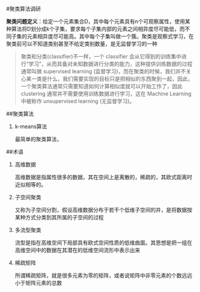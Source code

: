 #聚类算法调研

**聚类问题定义**：给定一个元素集合D，其中每个元素具有n个可观察属性，使用某种算法将D划分成k个子集，要求每个子集内部的元素之间相异度尽可能低，而不同子集的元素相异度尽可能高。其中每个子集叫做一个簇。聚类是观察式学习，在聚类前可以不知道类别甚至不给定类别数量，是无监督学习的一种

>聚类和分类(classifier)不一样，一个 classifier 会从它得到的训练集中进行“学习”，从而具备对未知数据进行分类的能力，这种提供训练数据的过程通常叫做 supervised learning (监督学习)，而在聚类的时候，我们并不关心某一类是什么，我们需要实现的目标只是把相似的东西聚到一起，因此，一个聚类算法通常只需要知道如何计算相似度就可以开始工作了，因此 clustering 通常并不需要使用训练数据进行学习，这在 Machine Learning 中被称作 unsupervised learning (无监督学习)。


##聚类算法
1. k-means算法

	最简单的聚类算法，


##术语
1. 高维数据
	
	高维数据是指属性很多的数据，其在空间上是离散的，稀疏的，其欧式距离时近似相等的。

2. 子空间聚类
	
	又称为子空间分割，假设高维数据分布于若干个低维子空间的并，是将数据按某种方式分类到其所属的子空间的过程	

3. 多流型聚类
	
	流型是指在高维空间下局部具有欧式空间性质的低维曲面。其思想是把一组在高维空间中的数据在其潜在的低维空间流形中表示出来

4. 稀疏矩阵
	
	所谓稀疏矩阵，就是很多元素为零的矩阵，或者说矩阵中非零元素的个数远远小于矩阵元素的总数
	
	 

